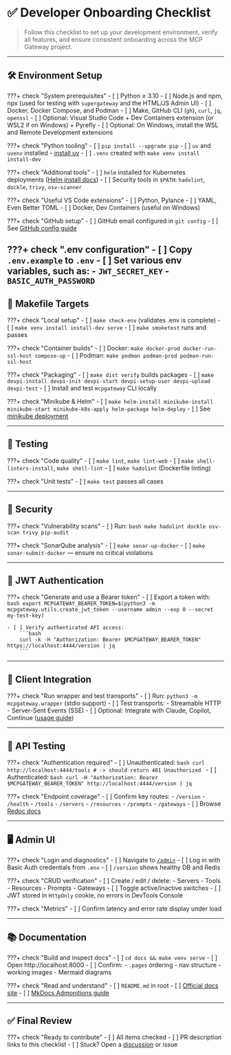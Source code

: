 # ✅ Developer Onboarding Checklist

> Follow this checklist to set up your development environment, verify all features, and ensure consistent onboarding across the MCP Gateway project.

---

## 🛠 Environment Setup

???+ check "System prerequisites"
    - [ ] Python ≥ 3.10
    - [ ] Node.js and npm, npx (used for testing with `supergateway` and the HTML/JS Admin UI)
    - [ ] Docker, Docker Compose, and Podman
    - [ ] Make, GitHub CLI (`gh`), `curl`, `jq`, `openssl`
    - [ ] Optional: Visual Studio Code + Dev Containers extension (or WSL2 if on Windows) + Pyrefly
    - [ ] Optional: On Windows, install the WSL and Remote Development extensions

???+ check "Python tooling"
    - [ ] `pip install --upgrade pip`
    - [ ] `uv` and `uvenv` installed - [install uv](https://github.com/astral-sh/uv)
    - [ ] `.venv` created with `make venv install install-dev`

???+ check "Additional tools"
    - [ ] `helm` installed for Kubernetes deployments ([Helm install docs](https://helm.sh/docs/intro/install/))
    - [ ] Security tools in `$PATH`: `hadolint`, `dockle`, `trivy`, `osv-scanner`

???+ check "Useful VS Code extensions"
    - [ ] Python, Pylance
    - [ ] YAML, Even Better TOML
    - [ ] Docker, Dev Containers (useful on Windows)

???+ check "GitHub setup"
    - [ ] GitHub email configured in `git config`
    - [ ] See [GitHub config guide](./github.md#16-personal-git-configuration-recommended)

???+ check ".env configuration"
    - [ ] Copy `.env.example` to `.env`
    - [ ] Set various env variables, such as:
        - `JWT_SECRET_KEY`
        - `BASIC_AUTH_PASSWORD`
---

## 🔧 Makefile Targets

???+ check "Local setup"
    - [ ] `make check-env` (validates .env is complete)
    - [ ] `make venv install install-dev serve`
    - [ ] `make smoketest` runs and passes

???+ check "Container builds"
    - [ ] Docker: `make docker-prod docker-run-ssl-host compose-up`
    - [ ] Podman: `make podman podman-prod podman-run-ssl-host`

???+ check "Packaging"
    - [ ] `make dist verify` builds packages
    - [ ] `make devpi-install devpi-init devpi-start devpi-setup-user devpi-upload devpi-test`
    - [ ] Install and test `mcpgateway` CLI locally

???+ check "Minikube & Helm"
    - [ ] `make helm-install minikube-install minikube-start minikube-k8s-apply helm-package helm-deploy`
    - [ ] See [minikube deployment](../deployment/minikube.md)

---

## 🧪 Testing

???+ check "Code quality"
    - [ ] `make lint`, `make lint-web`
    - [ ] `make shell-linters-install`, `make shell-lint`
    - [ ] `make hadolint` (Dockerfile linting)

???+ check "Unit tests"
    - [ ] `make test` passes all cases

---

## 🔐 Security

???+ check "Vulnerability scans"
    - [ ] Run:
        ```bash
        make hadolint dockle osv-scan trivy pip-audit
        ```

???+ check "SonarQube analysis"
    - [ ] `make sonar-up-docker`
    - [ ] `make sonar-submit-docker` — ensure no critical violations

---

## 🔑 JWT Authentication

???+ check "Generate and use a Bearer token"
    - [ ] Export a token with:
        ```bash
        export MCPGATEWAY_BEARER_TOKEN=$(python3 -m mcpgateway.utils.create_jwt_token --username admin --exp 0 --secret my-test-key)
        ```

    - [ ] Verify authenticated API access:
        ```bash
        curl -k -H "Authorization: Bearer $MCPGATEWAY_BEARER_TOKEN" https://localhost:4444/version | jq
        ```

---

## 🤖 Client Integration

???+ check "Run wrapper and test transports"
    - [ ] Run: `python3 -m mcpgateway.wrapper` (stdio support)
    - [ ] Test transports:
        - Streamable HTTP
        - Server-Sent Events (SSE)
    - [ ] Optional: Integrate with Claude, Copilot, Continue ([usage guide](../using/index.md))

---

## 🧭 API Testing

???+ check "Authentication required"
    - [ ] Unauthenticated:
        ```bash
        curl http://localhost:4444/tools
        # -> should return 401 Unauthorized
        ```
    - [ ] Authenticated:
        ```bash
        curl -H "Authorization: Bearer $MCPGATEWAY_BEARER_TOKEN" http://localhost:4444/version | jq
        ```

???+ check "Endpoint coverage"
    - [ ] Confirm key routes:
        - `/version`
        - `/health`
        - `/tools`
        - `/servers`
        - `/resources`
        - `/prompts`
        - `/gateways`
    - [ ] Browse [Redoc docs](http://localhost:4444/redoc)

---

## 🖥 Admin UI

???+ check "Login and diagnostics"
    - [ ] Navigate to [`/admin`](http://localhost:4444/admin)
    - [ ] Log in with Basic Auth credentials from `.env`
    - [ ] `/version` shows healthy DB and Redis

???+ check "CRUD verification"
    - [ ] Create / edit / delete:
        - Servers
        - Tools
        - Resources
        - Prompts
        - Gateways
    - [ ] Toggle active/inactive switches
    - [ ] JWT stored in `HttpOnly` cookie, no errors in DevTools Console

???+ check "Metrics"
    - [ ] Confirm latency and error rate display under load

---

## 📚 Documentation

???+ check "Build and inspect docs"
    - [ ] `cd docs && make venv serve`
    - [ ] Open http://localhost:8000
    - [ ] Confirm:
        - `.pages` ordering
        - nav structure
        - working images
        - Mermaid diagrams

???+ check "Read and understand"
    - [ ] `README.md` in root
    - [ ] [Official docs site](https://ibm.github.io/mcp-context-forge/)
    - [ ] [MkDocs Admonitions guide](https://squidfunk.github.io/mkdocs-material/reference/admonitions/)

---

## ✅ Final Review

???+ check "Ready to contribute"
    - [ ] All items checked
    - [ ] PR description links to this checklist
    - [ ] Stuck? Open a [discussion](https://github.com/your-repo/discussions) or issue
